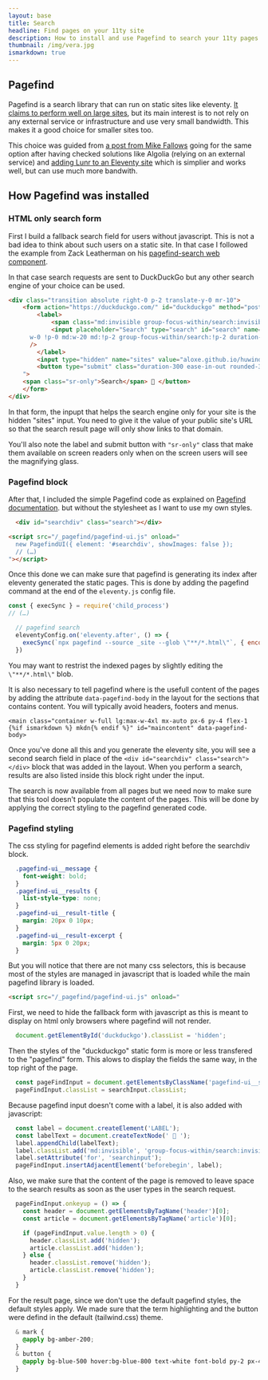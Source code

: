 ```yaml
---
layout: base
title: Search
headline: Find pages on your 11ty site
description: How to install and use Pagefind to search your 11ty pages
thumbnail: /img/vera.jpg
ismarkdown: true
---
```

## Pagefind

Pagefind is a search library that can run on static sites like eleventy. [It claims to perform well on large sites](https://pagefind.app/), but its main interest is to not rely on any external service or infrastructure and use very small bandwidth. This makes it a good choice for smaller sites too.

<!-- demo on video https://www.youtube.com/watch?v=74lsEXqRQys -->

This choice was guided from [a post from Mike Fallows](https://mikefallows.com/posts/adding-search-to-eleventy-site/) going for the same option after having checked solutions like Algolia (relying on an external service) and [adding Lunr to an Eleventy site](https://www.raymondcamden.com/2019/10/20/adding-search-to-your-eleventy-static-site-with-lunr) which is simplier and works well, but can use much more bandwith.

## How Pagefind was installed

### HTML only search form

First I build a fallback search field for users without javascript. This is not a bad idea to think about such users on a static site. In that case I followed the example from Zack Leatherman on his [pagefind-search web component](https://www.zachleat.com/web/pagefind-search/).

In that case search requests are sent to DuckDuckGo but any other search engine of your choice can be used.

```html
<div class="transition absolute right-0 p-2 translate-y-0 mr-10"> 
	<form action="https://duckduckgo.com/" id="duckduckgo" method="post" class="group/search min-h-2.5"><!-- min-height to reduce CLS -->
		<label>
			<span class="md:invisible group-focus-within/search:invisible align-bottom"><span class="sr-only">Search for:</span> 🔎 </span>
			<input placeholder="Search" type="search" id="search" name="q" autocomplete="off" class="
      w-0 !p-0 md:w-20 md:!p-2 group-focus-within/search:!p-2 duration-300 ease-in-out bg-note-bg rounded-xl mr-1 group-focus-within/search:max-w-[calc(80vw-50px)] group-focus-within/search:w-150 group-focus-within/search:mt-20"
      />
		</label>
		<input type="hidden" name="sites" value="aloxe.github.io/huwindty/" />
		<button type="submit" class="duration-300 ease-in-out rounded-3xl p-2 invisible group-focus-within/search:mt-20 group-focus-within/search:inline-block w-0 group-focus-within/search:visible group-focus-within/search:w-10 group-focus-within/search:bg-note-bg
    ">
    <span class="sr-only">Search</span> 🔎 </button>
	</form>
</div>
```
In that form, the inpupt that helps the search engine only for your site is the hidden "sites" input. You need to give it the value of your public site's URL so that the search result page will only show links to that domain.

You'll also note the label and submit button with `"sr-only"` class that make them available on screen readers only when on the screen users will see the magnifying glass.

### Pagefind block

After that, I included the simple Pagefind code as explained on [Pagefind documentation](https://pagefind.app/docs/ui-usage/). but without the stylesheet as I want to use my own styles.

```html
  <div id="searchdiv" class="search"></div>

<script src="/_pagefind/pagefind-ui.js" onload="
  new PagefindUI({ element: '#searchdiv', showImages: false });
  // (…)
"></script>
```

Once this done we can make sure that pagefind is generating its index after eleventy generated the static pages. This is done by adding the pagefind command at the end of the `eleventy.js` config file.

```js
const { execSync } = require('child_process')
// (…)

  // pagefind search
  eleventyConfig.on('eleventy.after', () => {
    execSync(`npx pagefind --source _site --glob \"**/*.html\"`, { encoding: 'utf-8' })
  })
```
<!-- install
https://rknight.me/blog/using-pagefind-with-eleventy-for-search/ -->

You may want to restrist the indexed pages by slightly editing the `\"**/*.html\"` blob.

It is also necessary to tell pagefind where is the usefull content of the pages by adding the attribute `data-pagefind-body` in the layout for the sections that contains content. You will typically avoid headers, footers and menus.

```njk
<main class="container w-full lg:max-w-4xl mx-auto px-6 py-4 flex-1 {%if ismarkdown %} mkdn{% endif %}" id="maincontent" data-pagefind-body>
```
Once you've done all this and you generate the eleventy site, you will see a second search field in place of the `<div id="searchdiv" class="search"></div>` block that was added in the layout. When you perform a search, results are also listed inside this block right under the input. 

The search is now available from all pages but we need now to make sure that this tool doesn't populate the content of the pages. This will be done by applying the correct styling to the pagefind generated code.

<!-- maybe: https://chrismcleod.dev/blog/adding-site-search-eleventy-pagefind-web-component/ -->

### Pagefind styling

The css styling for pagefind elements is added right before the searchdiv block.

```css
  .pagefind-ui__message {
    font-weight: bold;
  }
  .pagefind-ui__results {
    list-style-type: none;
  }
  .pagefind-ui__result-title {
    margin: 20px 0 10px;
  }
  .pagefind-ui__result-excerpt {
    margin: 5px 0 20px;
  }
```
But you will notice that there are not many css selectors, this is because most of the styles are managed in javascript that is loaded while the main pagefind library is loaded.

```html
<script src="/_pagefind/pagefind-ui.js" onload="
```

First, we need to hide the fallback form with javascript as this is meant to display on html only browsers where pagefind will not render.

```js
  document.getElementById('duckduckgo').classList = 'hidden';
```
Then the styles of the "duckduckgo" static form is more or less transfered to the "pagefind" form. This alows to display the fields the same way, in the top right of the page.

```js
  const pageFindInput = document.getElementsByClassName('pagefind-ui__search-input')[0];
  pageFindInput.classList = searchInput.classList;
```

Because pagefind input doesn't come with a label, it is also added with javascript:

```js
  const label = document.createElement('LABEL');
  const labelText = document.createTextNode(' 🔎 ');
  label.appendChild(labelText);
  label.classList.add('md:invisible', 'group-focus-within/search:invisible', 'p-4', 'align-bottom', 'cursor-pointer', 'absolute', 'top-2', 'right-15');
  label.setAttribute('for', 'searchinput');
  pageFindInput.insertAdjacentElement('beforebegin', label);
```

Also, we make sure that the content of the page is removed to leave space to the search results as soon as the user types in the search request.

```js
  pageFindInput.onkeyup = () => {
    const header = document.getElementsByTagName('header')[0];
    const article = document.getElementsByTagName('article')[0];

    if (pageFindInput.value.length > 0) {
      header.classList.add('hidden');
      article.classList.add('hidden');
    } else {
      header.classList.remove('hidden');
      article.classList.remove('hidden');
    }
  }
```

For the result page, since we don't use the default pagefind styles, the default styles apply. We made sure that the term highlighting and the button were defind in the default (tailwind.css) theme.

```css
  & mark {
    @apply bg-amber-200;
  }
  & button {
    @apply bg-blue-500 hover:bg-blue-800 text-white font-bold py-2 px-4 rounded-2xl;
  }
```






